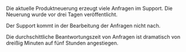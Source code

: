 Die aktuelle Produktneuerung erzeugt viele Anfragen im Support. Die Neuerung wurde vor drei Tagen veröffentlicht.

Der Support kommt in der Bearbeitung der Anfragen nicht nach.

Die durchschittliche Beantwortungszeit von Anfragen ist dramatisch von dreißig Minuten auf fünf Stunden angestiegen.
